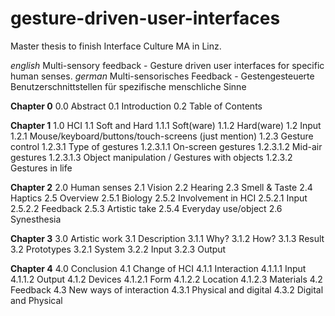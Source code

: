 gesture-driven-user-interfaces
==============================
Master thesis to finish Interface Culture MA in Linz.

_english_
Multi-sensory feedback - Gesture driven user interfaces for specific human senses.
_german_
Multi-sensorisches Feedback - Gestengesteuerte Benutzerschnittstellen für spezifische menschliche Sinne

__Chapter 0__
0.0 Abstract
0.1 Introduction
0.2 Table of Contents

__Chapter 1__
1.0 HCI
	1.1 Soft and Hard
		1.1.1 Soft(ware)
		1.1.2 Hard(ware)
	1.2 Input
		1.2.1 Mouse/keyboard/buttons/touch-screens (just mention)
		1.2.3 Gesture control
			1.2.3.1 Type of gestures
				1.2.3.1.1 On-screen gestures
				1.2.3.1.2 Mid-air gestures
				1.2.3.1.3 Object manipulation / Gestures with objects
			1.2.3.2 Gestures in life

__Chapter 2__
2.0 Human senses
	2.1 Vision
	2.2 Hearing
	2.3 Smell & Taste
	2.4 Haptics
	2.5 Overview
		2.5.1 Biology
		2.5.2 Involvement in HCI
			2.5.2.1 Input
			2.5.2.2 Feedback
		2.5.3 Artistic take
		2.5.4 Everyday use/object
	2.6 Synesthesia

__Chapter 3__
3.0 Artistic work
	3.1 Description
		3.1.1 Why?
		3.1.2 How?
		3.1.3 Result
	3.2 Prototypes
		3.2.1 System
		3.2.2 Input
		3.2.3 Output

__Chapter 4__
4.0 Conclusion
	4.1 Change of HCI
		4.1.1 Interaction
			4.1.1.1 Input
			4.1.1.2 Output
		4.1.2 Devices
			4.1.2.1 Form
			4.1.2.2 Location
			4.1.2.3 Materials
	4.2 Feedback
	4.3 New ways of interaction
		4.3.1 Physical and digital
		4.3.2 Digital and Physical